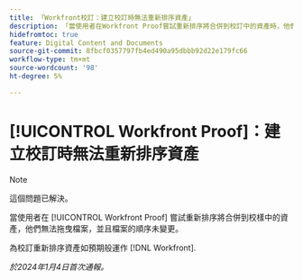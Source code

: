 ```yaml
---
title: 「Workfront校訂：建立校訂時無法重新排序資產」
description: 「當使用者在Workfront Proof嘗試重新排序將合併到校訂中的資產時，他們無法拖曳檔案，並且檔案的順序未變更。」
hidefromtoc: true
feature: Digital Content and Documents
source-git-commit: 8fbcf0357797fb4ed490a95dbbb92d22e179fc66
workflow-type: tm+mt
source-wordcount: '98'
ht-degree: 5%

---
```



# [!UICONTROL Workfront Proof]：建立校訂時無法重新排序資產

>[!NOTE]
>
>這個問題已解決。

當使用者在 [!UICONTROL Workfront Proof] 嘗試重新排序將合併到校樣中的資產，他們無法拖曳檔案，並且檔案的順序未變更。

為校訂重新排序資產如預期般運作 [!DNL Workfront].

_於2024年1月4日首次通報。_
